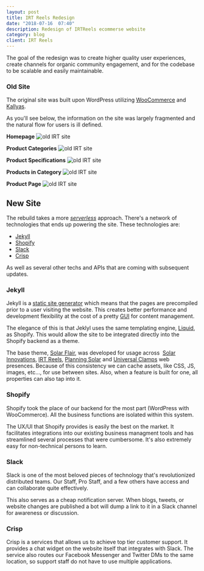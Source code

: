 ```yaml
---
layout: post
title: IRT Reels Redesign
date: "2018-07-16  07:40"
description: Redesign of IRTReels ecommerse website
category: blog
client: IRT Reels
---
```


The goal of the redesign was to create higher quality user experiences, create channels for organic community engagement, and for the codebase to be scalable and easily maintainable.

### Old Site

The original site was built upon WordPress utilizing [WooCommerce](https://woocommerce.com/) and [Kallyas](https://kallyas.net/).

As you'll see below, the information on the site was largely fragmented and the natural flow for users is ill defined.

**Homepage**
![old IRT site](old-site/old-site--home.png)

**Product Categories**
![old IRT site](old-site/old-site--products.png)

**Product Specifications**
![old IRT site](old-site/old-site--product-specs.png)

**Products in Category**
![old IRT site](old-site/old-site--product-series.png)

**Product Page**
![old IRT site](old-site/old-site--product.png)

## New Site
The rebuild takes a more [*serverless*](https://en.wikipedia.org/wiki/Serverless_computing) approach. There's a network of technologies that ends up powering the site. These technologies are:

- [Jekyll](https://jekyllrb.com/)
- [Shopify](https://www.shopify.com/)
- [Slack](https://slack.com/)
- [Crisp](https://crisp.chat/en/)

As well as several other techs and APIs that are coming with subsequent updates.

### Jekyll
Jekyll is a [static site generator](https://davidwalsh.name/introduction-static-site-generators) which means that the pages are precompiled prior to a user visiting the website. This creates better performance and development flexibility at the cost of a pretty [GUI](https://en.wikipedia.org/wiki/Graphical_user_interface) for content management. 

The elegance of this is that Jeklyl uses the same templating engine, [Liquid](https://shopify.github.io/liquid/), as Shopify. This would allow the site to be integrated directly into the Shopify backend as a theme. 

The base theme, [Solar Flair](https://github.com/ndkline/solar-flair), was developed for usage across  [Solar Innovations](https://solarinnovations.com/), [IRT Reels](https://irtreels.com/), [Planning Solar](https://planning.solar/) and [Universal Clamps](https://universalclamps.com/) web presences. Because of this consistency we can cache assets, like CSS, JS, images, etc..., for use between sites. Also, when a feature is built for one, all properties can also tap into it.

### Shopify
Shopify took the place of our backend for the most part (WordPress with WooCommerce). All the business functions are isolated within this system.

The UX/UI that Shopify provides is easily the best on the market. It facilitates integrations into our existing business managment tools and has streamlined several processes that were cumbersome. It's also extremely easy for non-technical persons to learn.

### Slack 
Slack is one of the most beloved pieces of technology that's revolutionized distributed teams. Our Staff, Pro Staff, and a few others have access and can collaborate quite effectively. 

This also serves as a cheap notification server. When blogs, tweets, or website changes are published a bot will dump a link to it in a Slack channel for awareness or discussion.

### Crisp
Crisp is a services that allows us to achieve top tier customer support. It provides a chat widget on the website itself that integrates with Slack. The service also routes our Facebook Messenger and Twitter DMs to the same location, so support staff do not have to use multiple applications.

